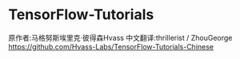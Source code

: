 # TensorFlow-Tutorials
原作者:马格努斯埃里克·彼得森Hvass
中文翻译:thrillerist / ZhouGeorge
https://github.com/Hvass-Labs/TensorFlow-Tutorials-Chinese
